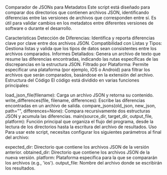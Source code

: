 Comparador de JSONs para Metadatos
Este script está diseñado para comparar dos directorios que contienen archivos JSON, identificando diferencias entre las versiones de archivos que corresponden entre sí. Es útil para validar cambios en los metadatos entre diferentes versiones de software o durante el desarrollo.

Características
Detección de Diferencias: Identifica y reporta diferencias clave por clave entre dos archivos JSON.
Compatibilidad con Listas y Tipos: Gestiona listas y valida que los tipos de datos sean consistentes entre los archivos comparados.
Informes Detallados: Genera un archivo de texto que resume las diferencias encontradas, indicando las rutas específicas de las discrepancias en la estructura JSON.
Filtrado por Plataforma: Permite especificar una plataforma (por ejemplo, iOS o Android) para filtrar los archivos que serán comparados, basándose en la extensión del archivo.
Estructura del Código
El código está dividido en varias funciones principales:

load_json_file(filename): Carga un archivo JSON y retorna su contenido.
write_differences(file, filename, differences): Escribe las diferencias encontradas en un archivo de salida.
compare_jsons(old_json, new_json, path="", differences=None): Compara recursivamente dos estructuras JSON y acumula las diferencias.
main(source_dir, target_dir, output_file, platform): Función principal que organiza el flujo del programa, desde la lectura de los directorios hasta la escritura del archivo de resultados.
Uso
Para usar este script, necesitas configurar los siguientes parámetros al final del archivo:

expected_dir: Directorio que contiene los archivos JSON de la versión anterior.
obtained_dir: Directorio que contiene los archivos JSON de la nueva versión.
platform: Plataforma específica para la que se compararán los archivos (e.g., 'ios').
output_file: Nombre del archivo donde se escribirán los resultados.


